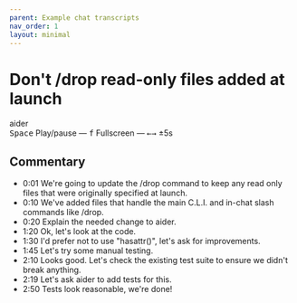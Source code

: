 ```yaml
---
parent: Example chat transcripts
nav_order: 1
layout: minimal
---
```


# Don't /drop read-only files added at launch

<link rel="stylesheet" type="text/css" href="/assets/asciinema/asciinema-player.css" />

<style>
{% include recording.css %}
</style>

<script src="/assets/asciinema/asciinema-player.min.js"></script>
<script>
const recording_url = "https://gist.githubusercontent.com/paul-gauthier/c2e7b2751925fb7bb47036cdd37ec40d/raw/08e62ab539e2b5d4b52c15c31d9a0d241377c17c/707583.cast";
{% include recording.js %}
</script>

<div class="page-container">
<div class="toast-container" id="toast-container"></div>

<div class="terminal-container">
  <div class="terminal-header">
    <div class="terminal-buttons">
      <div class="terminal-button terminal-close"></div>
      <div class="terminal-button terminal-minimize"></div>
      <div class="terminal-button terminal-expand"></div>
    </div>
    <div class="terminal-title">aider</div>
  </div>
  <div id="demo"></div>
</div>
</div>

<div class="keyboard-shortcuts">
    <kbd>Space</kbd> Play/pause —
    <kbd>f</kbd> Fullscreen —
    <kbd>←</kbd><kbd>→</kbd> ±5s
</div>

## Commentary

- 0:01 We're going to update the /drop command to keep any read only files that were originally specified at launch.
- 0:10 We've added files that handle the main C.L.I. and in-chat slash commands like /drop.
- 0:20 Explain the needed change to aider.
- 1:20 Ok, let's look at the code.
- 1:30 I'd prefer not to use "hasattr()", let's ask for improvements.
- 1:45 Let's try some manual testing.
- 2:10 Looks good. Let's check the existing test suite to ensure we didn't break anything.
- 2:19 Let's ask aider to add tests for this.
- 2:50 Tests look reasonable, we're done!








